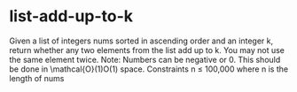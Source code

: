 # list-add-up-to-k
Given a list of integers nums sorted in ascending order and an integer k, return whether any two elements from the list add up to k. You may not use the same element twice.  Note: Numbers can be negative or 0.  This should be done in \mathcal{O}(1)O(1) space.  Constraints  n ≤ 100,000 where n is the length of nums
